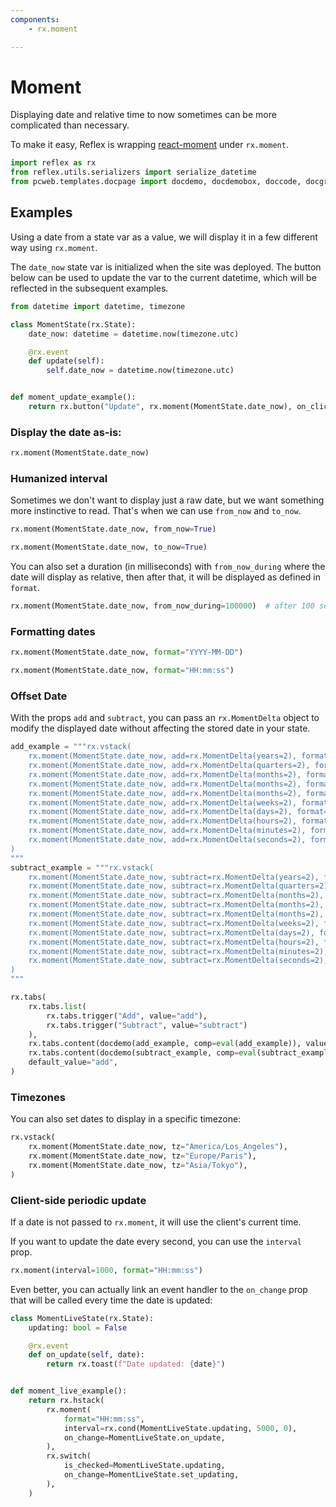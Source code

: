 ```yaml
---
components:
    - rx.moment

---
```


# Moment

Displaying date and relative time to now sometimes can be more complicated than necessary.

To make it easy, Reflex is wrapping [react-moment](https://www.npmjs.com/package/react-moment)  under `rx.moment`.


```python exec
import reflex as rx
from reflex.utils.serializers import serialize_datetime
from pcweb.templates.docpage import docdemo, docdemobox, doccode, docgraphing
```

## Examples

Using a date from a state var as a value, we will display it in a few different
way using `rx.moment`. 

The `date_now` state var is initialized when the site was deployed. The
button below can be used to update the var to the current datetime, which will
be reflected in the subsequent examples.

```python demo exec
from datetime import datetime, timezone

class MomentState(rx.State):
    date_now: datetime = datetime.now(timezone.utc)

    @rx.event
    def update(self):
        self.date_now = datetime.now(timezone.utc)


def moment_update_example():
    return rx.button("Update", rx.moment(MomentState.date_now), on_click=MomentState.update)
```

### Display the date as-is:

```python demo
rx.moment(MomentState.date_now)
```

### Humanized interval

Sometimes we don't want to display just a raw date, but we want something more instinctive to read. That's when we can use `from_now` and `to_now`.

```python demo
rx.moment(MomentState.date_now, from_now=True)
```

```python demo
rx.moment(MomentState.date_now, to_now=True)
```
You can also set a duration (in milliseconds) with `from_now_during` where the date will display as relative, then after that, it will be displayed as defined in `format`.

```python demo
rx.moment(MomentState.date_now, from_now_during=100000)  # after 100 seconds, date will display normally
```

### Formatting dates

```python demo
rx.moment(MomentState.date_now, format="YYYY-MM-DD")
```

```python demo
rx.moment(MomentState.date_now, format="HH:mm:ss")
```

### Offset Date

With the props `add` and `subtract`, you can pass an `rx.MomentDelta` object to modify the displayed date without affecting the stored date in your state.

```python exec
add_example = """rx.vstack(
    rx.moment(MomentState.date_now, add=rx.MomentDelta(years=2), format="YYYY-MM-DD - HH:mm:ss"),
    rx.moment(MomentState.date_now, add=rx.MomentDelta(quarters=2), format="YYYY-MM-DD - HH:mm:ss"),
    rx.moment(MomentState.date_now, add=rx.MomentDelta(months=2), format="YYYY-MM-DD - HH:mm:ss"),
    rx.moment(MomentState.date_now, add=rx.MomentDelta(months=2), format="YYYY-MM-DD - HH:mm:ss"),
    rx.moment(MomentState.date_now, add=rx.MomentDelta(months=2), format="YYYY-MM-DD - HH:mm:ss"),
    rx.moment(MomentState.date_now, add=rx.MomentDelta(weeks=2), format="YYYY-MM-DD - HH:mm:ss"),
    rx.moment(MomentState.date_now, add=rx.MomentDelta(days=2), format="YYYY-MM-DD - HH:mm:ss"),
    rx.moment(MomentState.date_now, add=rx.MomentDelta(hours=2), format="YYYY-MM-DD - HH:mm:ss"),
    rx.moment(MomentState.date_now, add=rx.MomentDelta(minutes=2), format="YYYY-MM-DD - HH:mm:ss"),
    rx.moment(MomentState.date_now, add=rx.MomentDelta(seconds=2), format="YYYY-MM-DD - HH:mm:ss"),
)
"""
subtract_example = """rx.vstack(
    rx.moment(MomentState.date_now, subtract=rx.MomentDelta(years=2), format="YYYY-MM-DD - HH:mm:ss"),
    rx.moment(MomentState.date_now, subtract=rx.MomentDelta(quarters=2), format="YYYY-MM-DD - HH:mm:ss"),
    rx.moment(MomentState.date_now, subtract=rx.MomentDelta(months=2), format="YYYY-MM-DD - HH:mm:ss"),
    rx.moment(MomentState.date_now, subtract=rx.MomentDelta(months=2), format="YYYY-MM-DD - HH:mm:ss"),
    rx.moment(MomentState.date_now, subtract=rx.MomentDelta(months=2), format="YYYY-MM-DD - HH:mm:ss"),
    rx.moment(MomentState.date_now, subtract=rx.MomentDelta(weeks=2), format="YYYY-MM-DD - HH:mm:ss"),
    rx.moment(MomentState.date_now, subtract=rx.MomentDelta(days=2), format="YYYY-MM-DD - HH:mm:ss"),
    rx.moment(MomentState.date_now, subtract=rx.MomentDelta(hours=2), format="YYYY-MM-DD - HH:mm:ss"),
    rx.moment(MomentState.date_now, subtract=rx.MomentDelta(minutes=2), format="YYYY-MM-DD - HH:mm:ss"),
    rx.moment(MomentState.date_now, subtract=rx.MomentDelta(seconds=2), format="YYYY-MM-DD - HH:mm:ss"),
)
"""
```

```python eval
rx.tabs(
    rx.tabs.list(
        rx.tabs.trigger("Add", value="add"), 
        rx.tabs.trigger("Subtract", value="subtract")
    ),
    rx.tabs.content(docdemo(add_example, comp=eval(add_example)), value="add"),
    rx.tabs.content(docdemo(subtract_example, comp=eval(subtract_example)), value="subtract"),
    default_value="add",
)
```

### Timezones

You can also set dates to display in a specific timezone:

```python demo
rx.vstack(
    rx.moment(MomentState.date_now, tz="America/Los_Angeles"),
    rx.moment(MomentState.date_now, tz="Europe/Paris"),
    rx.moment(MomentState.date_now, tz="Asia/Tokyo"),
)
```

### Client-side periodic update

If a date is not passed to `rx.moment`, it will use the client's current time.

If you want to update the date every second, you can use the `interval` prop.

```python demo
rx.moment(interval=1000, format="HH:mm:ss")
```

Even better, you can actually link an event handler to the `on_change` prop that will be called every time the date is updated:

```python demo exec
class MomentLiveState(rx.State):
    updating: bool = False

    @rx.event
    def on_update(self, date):
        return rx.toast(f"Date updated: {date}")


def moment_live_example():
    return rx.hstack(
        rx.moment(
            format="HH:mm:ss",
            interval=rx.cond(MomentLiveState.updating, 5000, 0),
            on_change=MomentLiveState.on_update,
        ),
        rx.switch(
            is_checked=MomentLiveState.updating,
            on_change=MomentLiveState.set_updating,
        ),
    )
```